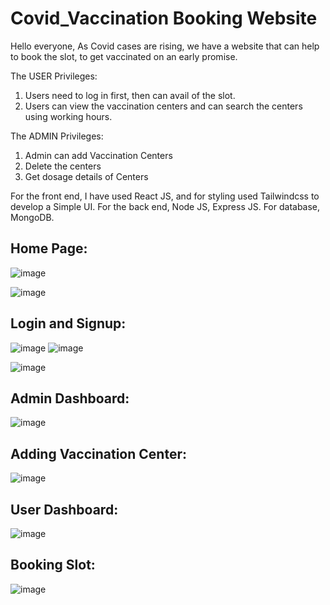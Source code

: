 # Covid_Vaccination Booking Website

Hello everyone, 
As Covid cases are rising, we have a website that can help to book the slot, to get vaccinated on an early promise. 

The USER Privileges:
  1. Users need to log in first, then can avail of the slot.
  2. Users can view the vaccination centers and can search the centers using working hours.
     
The ADMIN Privileges:
  1. Admin can add Vaccination Centers
  2. Delete the centers
  3. Get dosage details of Centers

For the front end, I have used React JS, and for styling used Tailwindcss to develop a Simple UI.
For the back end, Node JS, Express JS.
For database, MongoDB.
  
## Home Page:
![image](https://github.com/RaghuSai-09/covid_vaccine/assets/89162131/ab4962c0-42af-4d08-8945-7d4cd0338a90)

![image](https://github.com/RaghuSai-09/covid_vaccine/assets/89162131/e34126c0-4983-4ad1-95bc-b32dd1d514aa)

## Login and Signup:
![image](https://github.com/RaghuSai-09/covid_vaccine/assets/89162131/e4ecc1d1-6b34-4e1b-842c-f41d06ae5691)
![image](https://github.com/RaghuSai-09/covid_vaccine/assets/89162131/e4f683cc-34ea-40e8-bccb-be570da6a947)

![image](https://github.com/RaghuSai-09/covid_vaccine/assets/89162131/a27bf693-a755-4ccc-b433-0997ed3039e1)

## Admin Dashboard: 
![image](https://github.com/RaghuSai-09/covid_vaccine/assets/89162131/fb6aba9c-94b5-4feb-8038-345e43396ac9)
## Adding Vaccination Center:
![image](https://github.com/RaghuSai-09/covid_vaccine/assets/89162131/a63e1357-e17b-4f68-bda4-7dc334c506af)


## User Dashboard: 
![image](https://github.com/RaghuSai-09/covid_vaccine/assets/89162131/00826893-f8c1-4dc4-8d5f-19287a0c3261)

## Booking Slot:
![image](https://github.com/RaghuSai-09/covid_vaccine/assets/89162131/ae0f3b99-86a8-4853-93d7-87cdbc3cf405)

